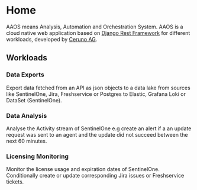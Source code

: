 # Home

AAOS means Analysis, Automation and Orchestration System. AAOS is a cloud native web application based on [Django Rest Framework] for different workloads, developed by [Ceruno AG].

[Django Rest Framework]: https://www.django-rest-framework.org/
[Ceruno AG]: https:/ceruno.ch

## Workloads

### Data Exports

Export data fetched from an API as json objects to a data lake from sources like SentinelOne, Jira, Freshservice or Postgres to Elastic, Grafana Loki or DataSet (SentinelOne).

### Data Analysis

Analyse the Activity stream of SentinelOne e.g create an alert if a an update request was sent to an agent and the update did not succeed between the next 60 minutes.

### Licensing Monitoring

Monitor the license usage and expiration dates of SentinelOne. Conditionally create or update corresponding Jira issues or Freshservice tickets.
